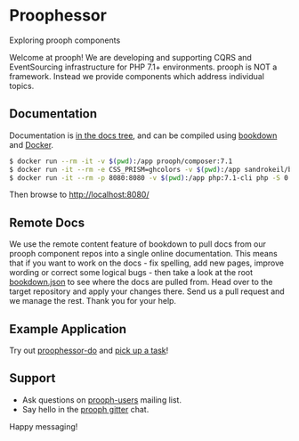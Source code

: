 # Proophessor 
Exploring prooph components

Welcome at prooph! We are developing and supporting CQRS and EventSourcing infrastructure for PHP 7.1+ environments.
prooph is NOT a framework. Instead we provide components which address individual topics.

## Documentation

Documentation is [in the docs tree](docs/), and can be compiled using [bookdown](http://bookdown.io) and [Docker](https://www.docker.com/).

```bash
$ docker run --rm -it -v $(pwd):/app prooph/composer:7.1
$ docker run -it --rm -e CSS_PRISM=ghcolors -v $(pwd):/app sandrokeil/bookdown:develop docs/bookdown.json
$ docker run -it --rm -p 8080:8080 -v $(pwd):/app php:7.1-cli php -S 0.0.0.0:8080 -t /app/docs/html
```

Then browse to [http://localhost:8080/](http://localhost:8080/)

## Remote Docs

We use the remote content feature of bookdown to pull docs from our prooph component repos into a single online documentation.
This means that if you want to work on the docs - fix spelling, add new pages, improve wording or correct some logical bugs - 
then take a look at the root [bookdown.json](docs/bookdown.json) to see where the docs are pulled from. Head over to the target
repository and apply your changes there. Send us a pull request and we manage the rest. Thank you for your help.

## Example Application

Try out [proophessor-do](https://github.com/prooph/proophessor-do) and [pick up a task](https://github.com/prooph/proophessor-do#learning-by-doing)!

## Support

- Ask questions on [prooph-users](https://groups.google.com/forum/?hl=de#!forum/prooph) mailing list.
- Say hello in the [prooph gitter](https://gitter.im/prooph/improoph) chat.

Happy messaging!
